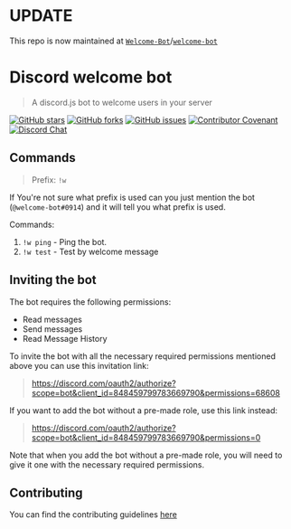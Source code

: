 # UPDATE
This repo is now maintained at [`Welcome-Bot`](https://github.com/Welcome-Bot)/[`welcome-bot`](https://github.com/Welcome-Bot/welcome-bot)

# Discord welcome bot
> A discord.js bot to welcome users in your server

[![GitHub stars](https://img.shields.io/github/stars/PuneetGopinath/welcome)](https://github.com/PuneetGopinath/welcome/stargazers)
[![GitHub forks](https://img.shields.io/github/forks/PuneetGopinath/welcome)](https://github.com/PuneetGopinath/welcome/network)
[![GitHub issues](https://img.shields.io/github/issues/PuneetGopinath/welcome)](https://github.com/PuneetGopinath/welcome/issues)
[![Contributor Covenant](https://img.shields.io/badge/Contributor%20Covenant-2.0-4baaaa.svg)](https://github.com/PuneetGopinath/welcome/blob/main/.github/CODE_OF_CONDUCT.md)
[![Discord Chat](https://img.shields.io/discord/836854115526770708?color=7289da&label=discord)](https://discord.gg/6HWjd4B46x)

## Commands
> Prefix: `!w`

If You're not sure what prefix is used can you just mention the bot (`@welcome-bot#0914`) and it will tell you what prefix is used.

Commands:
1. `!w ping` - Ping the bot.
2. `!w test` - Test by welcome message

## Inviting the bot
The bot requires the following permissions:
- Read messages
- Send messages
- Read Message History

To invite the bot with all the necessary required permissions mentioned above you can use this invitation link:
> https://discord.com/oauth2/authorize?scope=bot&client_id=848459799783669790&permissions=68608

If you want to add the bot without a pre-made role, use this link instead:
> https://discord.com/oauth2/authorize?scope=bot&client_id=848459799783669790&permissions=0

Note that when you add the bot without a pre-made role, you will need to give it one with the necessary required permissions.

## Contributing
You can find the contributing guidelines [here](https://github.com/PuneetGopinath/welcome/blob/main/.github/CONTRIBUTING.md)
